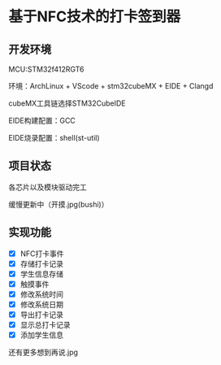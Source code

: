 # 基于NFC技术的打卡签到器

## 开发环境

MCU:STM32f412RGT6

环境：ArchLinux + VScode + stm32cubeMX + EIDE + Clangd

cubeMX工具链选择STM32CubeIDE

EIDE构建配置：GCC

EIDE烧录配置：shell(st-util)

## 项目状态

各芯片以及模块驱动完工

缓慢更新中（开摸.jpg(bushi)）

## 实现功能

- [x] NFC打卡事件
- [x] 存储打卡记录
- [x] 学生信息存储
- [x] 触摸事件
- [x] 修改系统时间
- [x] 修改系统日期
- [x] 导出打卡记录
- [x] 显示总打卡记录
- [x] 添加学生信息

还有更多想到再说.jpg

